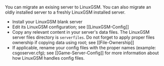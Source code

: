 You can migrate an exising server to LinuxGSM. You can also migrate an oldly installed server to a freshly LinuxGSM installed server.

* Install your LinuxGSM blank server
* Edit its LinuxGSM configuration; see [[LinuxGSM-Config]]
* Copy any relevant content in your server's data files. The LinuxGSM server files directory is `serverfiles`. Do not forget to apply proper files ownership if copying data using root; see [[File-Ownership]]
* If applicable, rename your config files with the proper names (example: csgoserver.cfg); see [[Game-Server-Config]] for more information about how LinuxGSM handles config files.